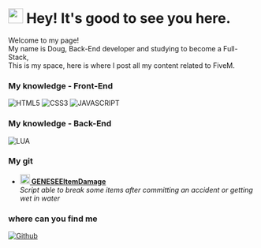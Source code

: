 <h1>
  <img src="https://emojis.slackmojis.com/emojis/images/1531849430/4246/blob-sunglasses.gif?1531849430" width="30"/>
  Hey! It's good to see you here.
</h1>

<p>
  Welcome to my page!</br>
  My name is Doug, Back-End developer and studying to become a Full-Stack,</br>
  This is my space, here is where I post all my content related to FiveM</b>. </p>

<h3>
  My knowledge - Front-End
</h3>

<p>
  <img alt="HTML5" src="https://img.shields.io/badge/HTML5-E34F26?style=for-the-badge&logo=html5&logoColor=white" />
  <img alt="CSS3" src="https://img.shields.io/badge/CSS3-1572B6?style=for-the-badge&logo=css3&logoColor=white" />
  <img alt="JAVASCRIPT" src="https://img.shields.io/badge/JavaScript-323330?style=for-the-badge&logo=javascript&logoColor=F7DF1E" />
</p>

<h3>
  My knowledge - Back-End
</h3>

<p>
  <img alt="LUA" src="https://img.shields.io/badge/Lua-2C2D72?style=for-the-badge&logo=lua&logoColor=white" />
</p>

<h3>
  My git
</h3>

<ul>
  <li>
    <a href="https://github.com/GENESEE5M/GENESEEItemDamage">
      <b>
        <img src="https://emojipedia-us.s3.dualstack.us-west-1.amazonaws.com/thumbs/240/apple/237/fire_1f525.png" width="20" alt="new" />
        GENESEEItemDamage
      </b>
    </a>
    <br/>
    <i>
      Script able to break some items after committing an accident or getting wet in water
    </i>
  </li>
</ul>

<h3>
  where can you find me
</h3>

<p>
  <a href="https://github.com/JnnDougg" target="_blank">
    <img alt="Github" src="https://img.shields.io/badge/GitHub-%2312100E.svg?&style=for-the-badge&logo=Github&logoColor=white" />
  </a>
</p>
